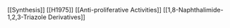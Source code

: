 [[Synthesis]]
[[H1975]]
[[Anti-proliferative Activities]]
[[1,8-Naphthalimide-1,2,3-Triazole Derivatives]]
